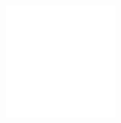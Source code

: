 <a href="https://github.com/petersellars">
  <img align="center" width="49%" src="./header.svg" />
</a>
<br/>
<a href="https://github.com/jessfraz">
  <img align="center" width="49%" src="./repositories.svg" />
</a>